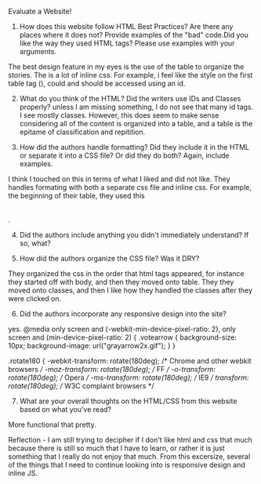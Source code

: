 Evaluate a Website! 
 
1) How does this website follow HTML Best Practices? Are there any places where 
it does not?  Provide examples of the "bad" code.Did you like the way they used HTML tags?  Please use examples with your arguments.

The best design feature in my eyes is the use of the table to organize the stories.  The is a lot of inline css.  For example, i feel like the style on the first table tag (<table border=0 cellpadding=0 cellspacing=0 width="85%" bgcolor=#f6f6ef>), could and should be accessed using an id.  
 
2) What do you think of the HTML? Did the writers use IDs and Classes properly? 
unless I am missing something, I do not see that many id tags.  I see mostly classes.  However, this does seem to make sense considering all of the content is organized into a table, and a table is the epitame of classification and repitition.  


 
3) How did the authors handle formatting? Did they include it in the HTML or 
separate it into a CSS file? Or did they do both?  Again, include examples.

I think I touched on this in terms of what I liked and did not like.  They handles formating with both a separate css file and inline css.  For example, the beginning of their table, they used this <table border=0 cellpadding=0 cellspacing=0>
                        <tr>.  
 
4) Did the authors include anything you didn't immediately understand? 
If so, what?

 <script type="text/javascript">
    function byId(id) {
        return document.getElementById(id);
    }

    function vote(node) {
        var v = node.id.split(/_/); // {'up', '123'}
        var item = v[1];

        // hide arrows
        byId('up_' + item).style.visibility = 'hidden';
        byId('down_' + item).s~ tyle.visibility = 'hidden';

        // ping server
        var ping = new Image();
        ping.src = node.href;

        return false; // cancel browser nav
    }
    </script>

 
5) How did the authors organize the CSS file? Was it DRY?

They organized the css in the order that html tags appeared, for instance they started off with body, and then they moved onto table.  They they moved onto classes, and then I like how they handled the classes after they were clicked on.  
 
6) Did the authors incorporate any responsive design into the site?

 yes.  @media only screen and (-webkit-min-device-pixel-ratio: 2), only screen and (min-device-pixel-ratio: 2) {
  .votearrow { background-size: 10px; background-image: url("grayarrow2x.gif"); }
}

.rotate180 {
  -webkit-transform: rotate(180deg);  /* Chrome and other webkit browsers */
  -moz-transform:    rotate(180deg);  /* FF */
  -o-transform:      rotate(180deg);  /* Opera */
  -ms-transform:     rotate(180deg);  /* IE9 */
  transform:         rotate(180deg);  /* W3C complaint browsers */

 
7) What are your overall thoughts on the HTML/CSS from this website based on 
what you've read?

More functional that pretty.  



Reflection - I am still trying to decipher if I don't like html and css that much because there is still so much that I have to learn, or rather it is just something that I really do not enjoy that much.  From this excersize, several of the things that I need to continue looking into is responsive design and inline JS. 

